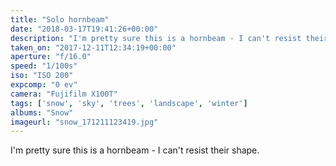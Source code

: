 ```yaml
---
title: "Solo hornbeam"
date: "2018-03-17T19:41:26+00:00"
description: "I'm pretty sure this is a hornbeam - I can't resist their shape."
taken_on: "2017-12-11T12:34:19+00:00"
aperture: "f/16.0"
speed: "1/100s"
iso: "ISO 200"
expcomp: "0 ev"
camera: "Fujifilm X100T"
tags: ['snow', 'sky', 'trees', 'landscape', 'winter']
albums: "Snow"
imageurl: "snow_171211123419.jpg"
---
```


I'm pretty sure this is a hornbeam - I can't resist their shape.